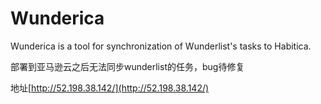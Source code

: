 # Wunderica
Wunderica is a tool for synchronization of Wunderlist's tasks to Habitica.

部署到亚马逊云之后无法同步wunderlist的任务，bug待修复

地址[http://52.198.38.142/](http://52.198.38.142/)
